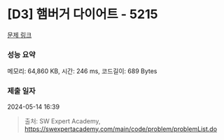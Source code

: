 # [D3] 햄버거 다이어트 - 5215 

[문제 링크](https://swexpertacademy.com/main/code/problem/problemDetail.do?contestProbId=AWT-lPB6dHUDFAVT) 

### 성능 요약

메모리: 64,860 KB, 시간: 246 ms, 코드길이: 689 Bytes

### 제출 일자

2024-05-14 16:39



> 출처: SW Expert Academy, https://swexpertacademy.com/main/code/problem/problemList.do